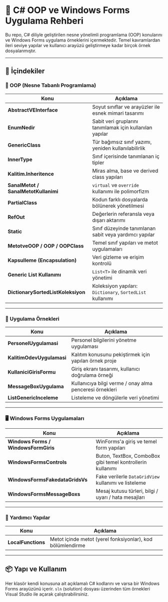 # 🧠 C# OOP ve Windows Forms Uygulama Rehberi

Bu repo, C# diliyle geliştirilen nesne yönelimli programlama (OOP) konularını ve Windows Forms uygulama örneklerini içermektedir. Temel kavramlardan ileri seviye yapılar ve kullanıcı arayüzü geliştirmeye kadar birçok örnek dosyalanmıştır.

---

## 🚀 İçindekiler

### 🔹 OOP (Nesne Tabanlı Programlama)

| Konu | Açıklama |
|------|----------|
| **AbstractVEInterface** | Soyut sınıflar ve arayüzler ile esnek mimari tasarımı |
| **EnumNedir** | Sabit veri gruplarını tanımlamak için kullanılan yapılar |
| **GenericClass** | Tür bağımsız sınıf yazımı, yeniden kullanılabilirlik |
| **InnerType** | Sınıf içerisinde tanımlanan iç tipler |
| **Kalitim.Inheritence** | Miras alma, base ve derived class yapıları |
| **SanalMetot / SanalMetotKullanimi** | `virtual` ve `override` kullanımı ile polimorfizm |
| **PartialClass** | Kodun farklı dosyalarda bölünerek yönetilmesi |
| **RefOut** | Değerlerin referansla veya dışarı aktarımı |
| **Static** | Sınıf düzeyinde tanımlanan sabit veya yardımcı yapılar |
| **MetotveOOP / OOP / OOPClass** | Temel sınıf yapıları ve metot uygulamaları |
| **Kapsulleme (Encapsulation)** | Veri gizleme ve erişim kontrolü |
| **Generic List Kullanımı** | `List<T>` ile dinamik veri yönetimi |
| **DictionarySortedListKoleksiyon** | Koleksiyon yapıları: `Dictionary`, `SortedList` kullanımı |

---

### 🧩 Uygulama Örnekleri

| Konu | Açıklama |
|------|----------|
| **PersonelUygulamasi** | Personel bilgilerini yönetme uygulaması |
| **KalitimOdevUygulamasi** | Kalıtım konusunu pekiştirmek için yapılan örnek proje |
| **KullaniciGirisFormu** | Giriş ekranı tasarımı, kullanıcı doğrulama örneği |
| **MessageBoxUygulama** | Kullanıcıya bilgi verme / onay alma penceresi örnekleri |
| **ListGenericInceleme** | Listeleme ve döngülerle veri yönetimi |

---

### 🖥️ Windows Forms Uygulamaları

| Konu | Açıklama |
|------|----------|
| **Windows Forms / WindowsFormGiris** | WinForms'a giriş ve temel form yapıları |
| **WindowsFormsControls** | Buton, TextBox, ComboBox gibi temel kontrollerin kullanımı |
| **WindowsFormsFakedataGridsVs** | Fake verilerle `DataGridView` kullanımı ve listeleme |
| **WindowsFormsMessageBoxs** | Mesaj kutusu türleri, bilgi / uyarı / hata mesajları |

---

### 🔧 Yardımcı Yapılar

| Konu | Açıklama |
|------|----------|
| **LocalFunctions** | Metot içinde metot (yerel fonksiyonlar), kod bölümlendirme |

---

## 📦 Yapı ve Kullanım

Her klasör kendi konusuna ait açıklamalı C# kodlarını ve varsa bir Windows Forms arayüzünü içerir. `sln` (solution) dosyası üzerinden tüm örnekleri Visual Studio ile açarak çalıştırabilirsiniz.
